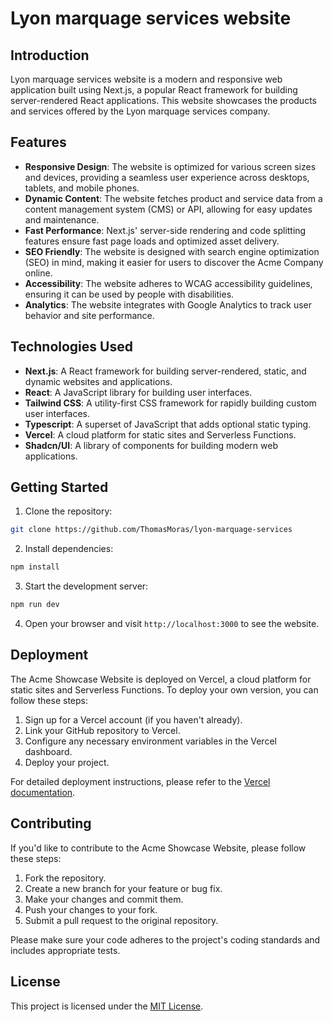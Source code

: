 # Lyon marquage services website

## Introduction

Lyon marquage services website is a modern and responsive web application built using Next.js, a popular React framework for building server-rendered React applications. This website showcases the products and services offered by the Lyon marquage services company.

## Features

- **Responsive Design**: The website is optimized for various screen sizes and devices, providing a seamless user experience across desktops, tablets, and mobile phones.
- **Dynamic Content**: The website fetches product and service data from a content management system (CMS) or API, allowing for easy updates and maintenance.
- **Fast Performance**: Next.js' server-side rendering and code splitting features ensure fast page loads and optimized asset delivery.
- **SEO Friendly**: The website is designed with search engine optimization (SEO) in mind, making it easier for users to discover the Acme Company online.
- **Accessibility**: The website adheres to WCAG accessibility guidelines, ensuring it can be used by people with disabilities.
- **Analytics**: The website integrates with Google Analytics to track user behavior and site performance.

## Technologies Used

- **Next.js**: A React framework for building server-rendered, static, and dynamic websites and applications.
- **React**: A JavaScript library for building user interfaces.
- **Tailwind CSS**: A utility-first CSS framework for rapidly building custom user interfaces.
- **Typescript**: A superset of JavaScript that adds optional static typing.
- **Vercel**: A cloud platform for static sites and Serverless Functions.
- **Shadcn/UI**: A library of components for building modern web applications.

## Getting Started

1. Clone the repository:

```bash
git clone https://github.com/ThomasMoras/lyon-marquage-services
```

2. Install dependencies:

```bash
npm install
```

3. Start the development server:

```bash
npm run dev
```

4. Open your browser and visit `http://localhost:3000` to see the website.

## Deployment

The Acme Showcase Website is deployed on Vercel, a cloud platform for static sites and Serverless Functions. To deploy your own version, you can follow these steps:

1. Sign up for a Vercel account (if you haven't already).
2. Link your GitHub repository to Vercel.
3. Configure any necessary environment variables in the Vercel dashboard.
4. Deploy your project.

For detailed deployment instructions, please refer to the [Vercel documentation](https://vercel.com/docs).

## Contributing

If you'd like to contribute to the Acme Showcase Website, please follow these steps:

1. Fork the repository.
2. Create a new branch for your feature or bug fix.
3. Make your changes and commit them.
4. Push your changes to your fork.
5. Submit a pull request to the original repository.

Please make sure your code adheres to the project's coding standards and includes appropriate tests.

## License

This project is licensed under the [MIT License](LICENSE).
